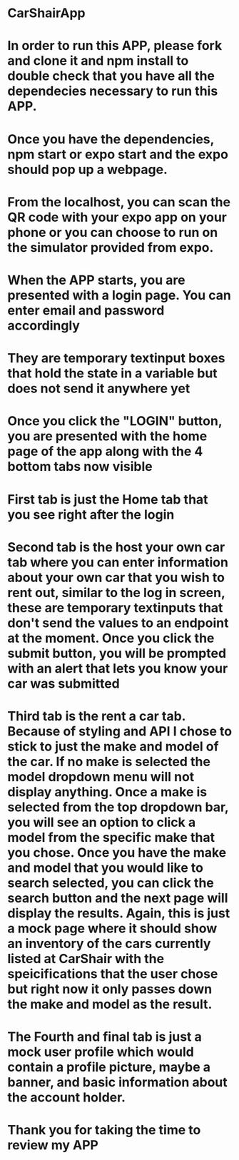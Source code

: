 # CarShairApp

# In order to run this APP, please fork and clone it and npm install to double check that you have all the dependecies necessary to run this APP.

# Once you have the dependencies, npm start or expo start and the expo should pop up a webpage.

# From the localhost, you can scan the QR code with your expo app on your phone or you can choose to run on the simulator provided from expo.

# When the APP starts, you are presented with a login page. You can enter email and password accordingly

# They are temporary textinput boxes that hold the state in a variable but does not send it anywhere yet

# Once you click the "LOGIN" button, you are presented with the home page of the app along with the 4 bottom tabs now visible

# First tab is just the Home tab that you see right after the login

# Second tab is the host your own car tab where you can enter information about your own car that you wish to rent out, similar to the log in screen, these are temporary textinputs that don't send the values to an endpoint at the moment. Once you click the submit button, you will be prompted with an alert that lets you know your car was submitted

# Third tab is the rent a car tab. Because of styling and API I chose to stick to just the make and model of the car. If no make is selected the model dropdown menu will not display anything. Once a make is selected from the top dropdown bar, you will see an option to click a model from the specific make that you chose. Once you have the make and model that you would like to search selected, you can click the search button and the next page will display the results. Again, this is just a mock page where it should show an inventory of the cars currently listed at CarShair with the speicifications that the user chose but right now it only passes down the make and model as the result.

# The Fourth and final tab is just a mock user profile which would contain a profile picture, maybe a banner, and basic information about the account holder.

# Thank you for taking the time to review my APP

